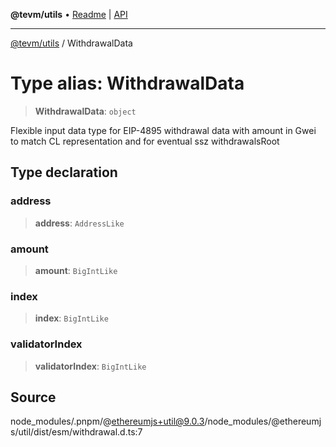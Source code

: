 **@tevm/utils** • [Readme](../README.md) \| [API](../globals.md)

***

[@tevm/utils](../README.md) / WithdrawalData

# Type alias: WithdrawalData

> **WithdrawalData**: `object`

Flexible input data type for EIP-4895 withdrawal data with amount in Gwei to
match CL representation and for eventual ssz withdrawalsRoot

## Type declaration

### address

> **address**: `AddressLike`

### amount

> **amount**: `BigIntLike`

### index

> **index**: `BigIntLike`

### validatorIndex

> **validatorIndex**: `BigIntLike`

## Source

node\_modules/.pnpm/@ethereumjs+util@9.0.3/node\_modules/@ethereumjs/util/dist/esm/withdrawal.d.ts:7
